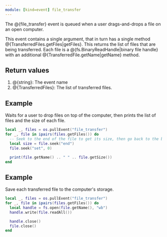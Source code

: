 ```yaml
---
module: [kind=event] file_transfer
---
```


The @{file_transfer} event is queued when a user drags-and-drops a file on an open computer.

This event contains a single argument, that in turn has a single method @{TransferredFiles.getFiles|getFiles}. This
returns the list of files that are being transferred. Each file is a @{fs.BinaryReadHandle|binary file handle} with an
additional @{TransferredFile.getName|getName} method.

## Return values
1. @{string}: The event name
2. @{TransferredFiles}: The list of transferred files.

## Example
Waits for a user to drop files on top of the computer, then prints the list of files and the size of each file.

```lua
local _, files = os.pullEvent("file_transfer")
for _, file in ipairs(files.getFiles()) do
  -- Seek to the end of the file to get its size, then go back to the beginning.
  local size = file.seek("end")
  file.seek("set", 0)

  print(file.getName() .. " " .. file.getSize())
end
```

## Example
Save each transferred file to the computer's storage.

```lua
local _, files = os.pullEvent("file_transfer")
for _, file in ipairs(files.getFiles()) do
  local handle = fs.open(file.getName(), "wb")
  handle.write(file.readAll())

  handle.close()
  file.close()
end
```
